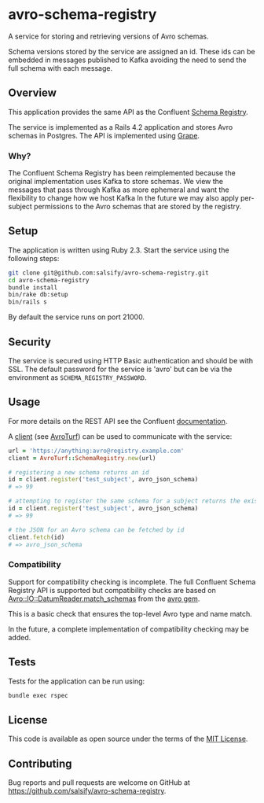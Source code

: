 # avro-schema-registry

A service for storing and retrieving versions of Avro schemas.

Schema versions stored by the service are assigned an id. These ids can be
embedded in messages published to Kafka avoiding the need to send the full
schema with each message.

## Overview

This application provides the same API as the Confluent
[Schema Registry](http://docs.confluent.io/2.0.1/schema-registry/docs/api.html).

The service is implemented as a Rails 4.2 application and stores Avro schemas in
Postgres. The API is implemented using [Grape](https://github.com/ruby-grape/grape).

### Why?

The Confluent Schema Registry has been reimplemented because the original
implementation uses Kafka to store schemas. We view the messages that pass
through Kafka as more ephemeral and want the flexibility to change how we host Kafka
In the future we may also apply per-subject permissions to the Avro schemas that
are stored by the registry.

## Setup

The application is written using Ruby 2.3. Start the service using the following
steps:

```bash
git clone git@github.com:salsify/avro-schema-registry.git
cd avro-schema-registry
bundle install
bin/rake db:setup
bin/rails s
```

By default the service runs on port 21000.

## Security

The service is secured using HTTP Basic authentication and should be with SSL.
The default password for the service is 'avro' but can be via the environment
as `SCHEMA_REGISTRY_PASSWORD`.

## Usage

For more details on the REST API see the Confluent
[documentation](http://docs.confluent.io/2.0.1/schema-registry/docs/api.html).

A [client](https://github.com/dasch/avro_turf/blob/master/lib/avro_turf/schema_registry.rb)
(see [AvroTurf](https://github.com/dasch/avro_turf)) can be used to
communicate with the service:

```ruby
url = 'https://anything:avro@registry.example.com'
client = AvroTurf::SchemaRegistry.new(url)

# registering a new schema returns an id
id = client.register('test_subject', avro_json_schema)
# => 99

# attempting to register the same schema for a subject returns the existing id
id = client.register('test_subject', avro_json_schema)
# => 99

# the JSON for an Avro schema can be fetched by id
client.fetch(id)
# => avro_json_schema
```

### Compatibility

Support for compatibility checking is incomplete. The full Confluent Schema
Registry API is supported but compatibility checks are based on
[Avro::IO::DatumReader.match_schemas](https://github.com/apache/avro/blob/branch-1.8/lang/ruby/lib/avro/io.rb#L222)
from the [avro gem](https://github.com/apache/avro/tree/branch-1.8/lang/ruby).

This is a basic check that ensures the top-level Avro type and name match.

In the future, a complete implementation of compatibility checking may be added.

## Tests

Tests for the application can be run using:

```bash
bundle exec rspec
```

## License

This code is available as open source under the terms of the
[MIT License](http://opensource.org/licenses/MIT).

## Contributing

Bug reports and pull requests are welcome on GitHub at
https://github.com/salsify/avro-schema-registry.

